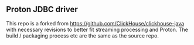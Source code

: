## Proton JDBC driver

This repo is a forked from https://github.com/ClickHouse/clickhouse-java with necessary revisions to better fit streaming processing and Proton.
The build / packaging process etc are the same as the source repo.
